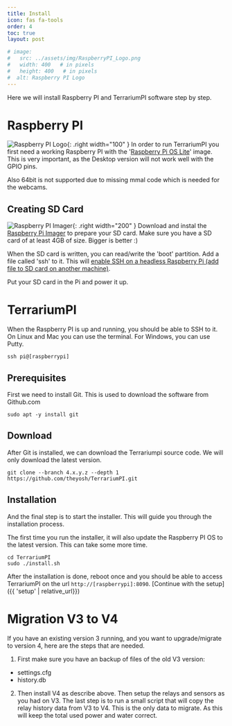 ```yaml
---
title: Install
icon: fas fa-tools
order: 4
toc: true
layout: post

# image:
#   src: ../assets/img/RaspberryPI_Logo.png
#   width: 400   # in pixels
#   height: 400   # in pixels
#  alt: Raspberry PI Logo
---
```


Here we will install Raspberry PI and TerrariumPI software step by step.

# Raspberry PI

![Raspberry PI Logo](/assets/img/RaspberryPI_Logo.webp){: .right width="100" }
In order to run TerrariumPI you first need a working Raspberry PI with the '[Raspberry Pi OS Lite](https://www.raspberrypi.org/software/operating-systems/)' image. This is very important, as the Desktop version will not work well with the GPIO pins.

Also 64bit is not supported due to missing mmal code which is needed for the webcams.

## Creating SD Card

![Raspberry PI Imager](/assets/img/RPI_Imager.webp){: .right width="200" }
Download and instal the [Raspberry Pi Imager](https://www.raspberrypi.org/software/) to prepare your SD card. Make sure you have a SD card of at least 4GB of size. Bigger is better :)

When the SD card is written, you can read/write the 'boot' partition. Add a file called 'ssh' to it. This will [enable SSH on a headless Raspberry Pi (add file to SD card on another machine)](https://www.raspberrypi.org/documentation/remote-access/ssh/).

Put your SD card in the Pi and power it up.

# TerrariumPI

When the Raspberry PI is up and running, you should be able to SSH to it. On Linux and Mac you can use the terminal. For Windows, you can use Putty.

```console
ssh pi@[raspberrypi]
```

## Prerequisites

First we need to install Git. This is used to download the software from Github.com

```console
sudo apt -y install git
```

## Download

After Git is installed, we can download the Terrariumpi source code. We will only download the latest version.

```console
git clone --branch 4.x.y.z --depth 1 https://github.com/theyosh/TerrariumPI.git
```

## Installation

And the final step is to start the installer. This will guide you through the installation process.

The first time you run the installer, it will also update the Raspberry PI OS to the latest version. This can take some more time.

```console
cd TerrariumPI
sudo ./install.sh
```

After the installation is done, reboot once and you should be able to access TerrariumPI on the url `http://[raspberrypi]:8090`. [Continue with the setup]({{ 'setup' | relative_url}})

# Migration V3 to V4

If you have an existing version 3 running, and you want to upgrade/migrate to version 4, here are the steps that are needed.

1. First make sure you have an backup of files of the old V3 version:
  - settings.cfg
  - history.db

2. Then install V4 as describe above. Then setup the relays and sensors as you had on V3. The last step is to run a small script that will copy the relay history data from V3 to V4. This is the only data to migrate. As this will keep the total used power and water correct.